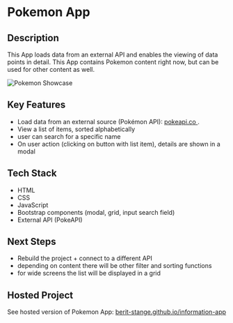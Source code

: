 # Pokemon App

## Description
This App loads data from an external API and enables the viewing of data points in detail.
This App contains Pokemon content right now, but can be used for other content as well.

![Pokemon Showcase](img/pokemon-app-in-use.gif)


## Key Features
* Load data from an external source (Pokémon API): [ pokeapi.co ](https://pokeapi.co/).
* View a list of items, sorted alphabetically
* user can search for a specific name
* On user action (clicking on button with list item), details are shown in a modal

## Tech Stack
* HTML
* CSS
* JavaScript
* Bootstrap components (modal, grid, input search field)
* External API (PokeAPI)

## Next Steps
* Rebuild the project + connect to a different API 
* depending on content there will be other filter and sorting functions
* for wide screens the list will be displayed in a grid

## Hosted Project
See hosted version of Pokemon App:
[ berit-stange.github.io/information-app ](https://berit-stange.github.io/information-app/)
